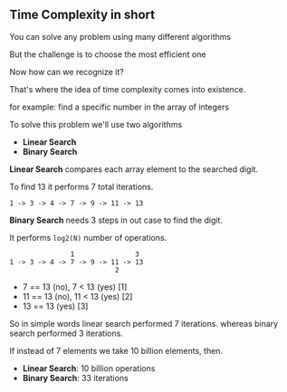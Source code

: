 ## Time Complexity in short

You can solve any problem using many different algorithms

But the challenge is to choose the most efficient one

Now how can we recognize it?

That's where the idea of time complexity comes into existence.

for example: find a specific number in the array of integers

To solve this problem we'll use two algorithms

- **Linear Search**
- **Binary Search**

**Linear Search** compares each array element to the searched digit.

To find 13 it performs 7 total iterations.

```
1 -> 3 -> 4 -> 7 -> 9 -> 11 -> 13
```

**Binary Search** needs 3 steps in out case to find the digit.

It performs `log2(N)` number of operations.

```
               1               3
1 -> 3 -> 4 -> 7 -> 9 -> 11 -> 13
                          2
```

- 7 == 13 (no), 7 < 13 (yes) [1]
- 11 == 13 (no), 11 < 13 (yes) [2]
- 13 == 13 (yes) [3]

So in simple words linear search performed 7 iterations. whereas binary search performed 3 iterations.

If instead of 7 elements we take 10 billion elements, then.

- **Linear Search**: 10 billion operations
- **Binary Search**: 33 iterations
